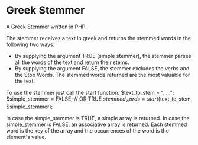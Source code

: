 # Greek Stemmer

A Greek Stemmer written in PHP.

The stemmer receives a text in greek and returns the stemmed words in the following
two ways:
* By supplying the argument TRUE (simple stemmer), the stemmer parses all the words of the text and return their stems.
* By supplying the argument FALSE, the stemmer excludes the verbs and the Stop Words. The stemmed words returned are the most valuable for the text.


To use the stemmer just call the start function.
      $text_to_stem = ".....";
      $simple_stemmer = FALSE; // OR TRUE
      $stemmed_words = start($text_to_stem, $simple_stemmer);


In case the simple_stemmer is TRUE, a simple array is returned.
In case the simple_stemmer is FALSE, an associative array is returned. Each stemmed word is the key of the array and the occurrences of the word is the element's value.
